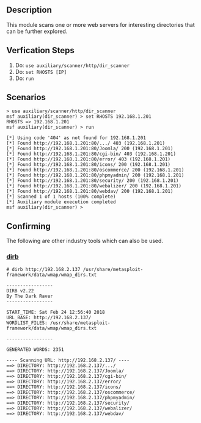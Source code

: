 ## Description

This module scans one or more web servers for interesting directories that can be further explored.

## Verfication Steps

1. Do: ```use auxiliary/scanner/http/dir_scanner```
2. Do: ```set RHOSTS [IP]```
3. Do: ```run```

## Scenarios

```
> use auxiliary/scanner/http/dir_scanner
msf auxiliary(dir_scanner) > set RHOSTS 192.168.1.201
RHOSTS => 192.168.1.201
msf auxiliary(dir_scanner) > run

[*] Using code '404' as not found for 192.168.1.201
[*] Found http://192.168.1.201:80/.../ 403 (192.168.1.201)
[*] Found http://192.168.1.201:80/Joomla/ 200 (192.168.1.201)
[*] Found http://192.168.1.201:80/cgi-bin/ 403 (192.168.1.201)
[*] Found http://192.168.1.201:80/error/ 403 (192.168.1.201)
[*] Found http://192.168.1.201:80/icons/ 200 (192.168.1.201)
[*] Found http://192.168.1.201:80/oscommerce/ 200 (192.168.1.201)
[*] Found http://192.168.1.201:80/phpmyadmin/ 200 (192.168.1.201)
[*] Found http://192.168.1.201:80/security/ 200 (192.168.1.201)
[*] Found http://192.168.1.201:80/webalizer/ 200 (192.168.1.201)
[*] Found http://192.168.1.201:80/webdav/ 200 (192.168.1.201)
[*] Scanned 1 of 1 hosts (100% complete)
[*] Auxiliary module execution completed
msf auxiliary(dir_scanner) >
```

## Confirming

The following are other industry tools which can also be used.

### [dirb](http://dirb.sourceforge.net/)

```
# dirb http://192.168.2.137 /usr/share/metasploit-framework/data/wmap/wmap_dirs.txt 

-----------------
DIRB v2.22    
By The Dark Raver
-----------------

START_TIME: Sat Feb 24 12:56:40 2018
URL_BASE: http://192.168.2.137/
WORDLIST_FILES: /usr/share/metasploit-framework/data/wmap/wmap_dirs.txt

-----------------

GENERATED WORDS: 2351

---- Scanning URL: http://192.168.2.137/ ----
==> DIRECTORY: http://192.168.2.137/.../
==> DIRECTORY: http://192.168.2.137/Joomla/
==> DIRECTORY: http://192.168.2.137/cgi-bin/
==> DIRECTORY: http://192.168.2.137/error/
==> DIRECTORY: http://192.168.2.137/icons/
==> DIRECTORY: http://192.168.2.137/oscommerce/
==> DIRECTORY: http://192.168.2.137/phpmyadmin/
==> DIRECTORY: http://192.168.2.137/security/
==> DIRECTORY: http://192.168.2.137/webalizer/
==> DIRECTORY: http://192.168.2.137/webdav/
```
